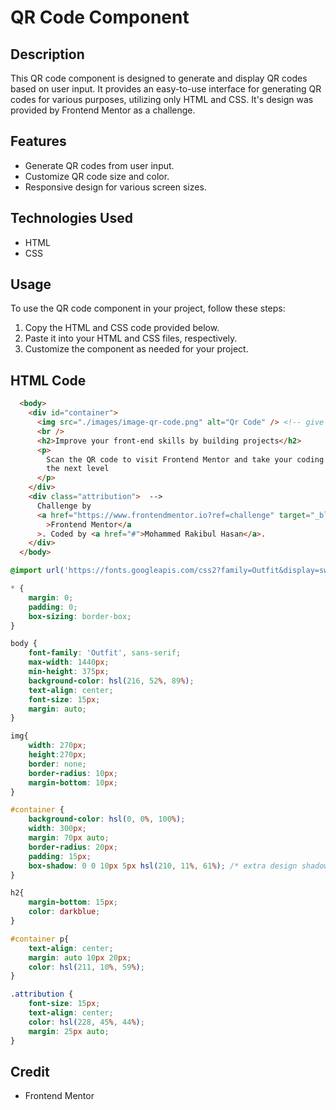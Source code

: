 # QR Code Component

## Description
This QR code component is designed to generate and display QR codes based on user input. It provides an easy-to-use interface for generating QR codes for various purposes, utilizing only HTML and CSS.
It's design was provided by Frontend Mentor as a challenge.

## Features
- Generate QR codes from user input.
- Customize QR code size and color.
- Responsive design for various screen sizes.

## Technologies Used
- HTML
- CSS

## Usage
To use the QR code component in your project, follow these steps:
1. Copy the HTML and CSS code provided below.
2. Paste it into your HTML and CSS files, respectively.
3. Customize the component as needed for your project.

## HTML Code
```html
  <body>
    <div id="container">
      <img src="./images/image-qr-code.png" alt="Qr Code" /> <!-- give qr code image src -->
      <br />
      <h2>Improve your front-end skills by building projects</h2>
      <p>
        Scan the QR code to visit Frontend Mentor and take your coding skills to
        the next level
      </p>
    </div>
    <div class="attribution">  -->
      Challenge by
      <a href="https://www.frontendmentor.io?ref=challenge" target="_blank"
        >Frontend Mentor</a
      >. Coded by <a href="#">Mohammed Rakibul Hasan</a>.
    </div>
  </body>

```

```css
@import url('https://fonts.googleapis.com/css2?family=Outfit&display=swap');

* {
    margin: 0;
    padding: 0;
    box-sizing: border-box;
}

body {
    font-family: 'Outfit', sans-serif;
    max-width: 1440px;
    min-height: 375px;
    background-color: hsl(216, 52%, 89%);
    text-align: center;
    font-size: 15px;
    margin: auto;
}

img{
    width: 270px;
    height:270px;
    border: none;
    border-radius: 10px;
    margin-bottom: 10px;
}

#container {
    background-color: hsl(0, 0%, 100%);
    width: 300px;
    margin: 70px auto;
    border-radius: 20px;
    padding: 15px;
    box-shadow: 0 0 10px 5px hsl(210, 11%, 61%); /* extra design shadow for the container to make it more appealing */
}

h2{
    margin-bottom: 15px;
    color: darkblue;
}

#container p{
    text-align: center;
    margin: auto 10px 20px;
    color: hsl(211, 10%, 59%);
}

.attribution {
    font-size: 15px;
    text-align: center;
    color: hsl(228, 45%, 44%);
    margin: 25px auto;
}
```

## Credit
- Frontend Mentor

